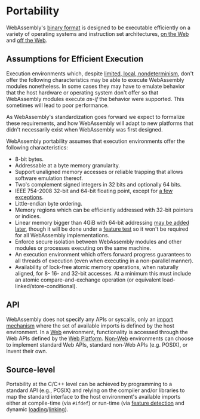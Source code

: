 # Portability

WebAssembly's [binary format](BinaryEncoding.md) is designed to be executable
efficiently on a variety of operating systems and instruction set architectures,
[on the Web](Web.md) and [off the Web](NonWeb.md).

## Assumptions for Efficient Execution

Execution environments which, despite
[limited, local, nondeterminism](Nondeterminism.md), don't offer
the following characteristics may be able to execute WebAssembly modules
nonetheless. In some cases they may have to emulate behavior that the host
hardware or operating system don't offer so that WebAssembly modules execute
*as-if* the behavior were supported. This sometimes will lead to poor
performance.

As WebAssembly's standardization goes forward we expect to formalize these
requirements, and how WebAssembly will adapt to new platforms that didn't
necessarily exist when WebAssembly was first designed.

WebAssembly portability assumes that execution environments offer the following
characteristics:

* 8-bit bytes.
* Addressable at a byte memory granularity.
* Support unaligned memory accesses or reliable trapping that allows software
  emulation thereof.
* Two's complement signed integers in 32 bits and optionally 64 bits.
* IEEE 754-2008 32-bit and 64-bit floating point, except for
  [a few exceptions](AstSemantics.md#floating-point-operations).
* Little-endian byte ordering.
* Memory regions which can be efficiently addressed with 32-bit
  pointers or indices.
* Linear memory bigger than 4GiB with 64-bit addressing
  [may be added later](FutureFeatures.md#linear-memory-bigger-than-4gib), though it will
  be done under a [feature test](FeatureTest.md) so it won't be required for all
  WebAssembly implementations.
* Enforce secure isolation between WebAssembly modules and other modules or
  processes executing on the same machine.
* An execution environment which offers forward progress guarantees to all
  threads of execution (even when executing in a non-parallel manner).
* Availability of lock-free atomic memory operations, when naturally aligned, for
  8- 16- and 32-bit accesses. At a minimum this must include an atomic
  compare-and-exchange operation (or equivalent load-linked/store-conditional).

## API

WebAssembly does not specify any APIs or syscalls, only an 
[import mechanism](MVP.md#modules) where the set of available imports is defined
by the host environment. In a [Web](Web.md) environment, functionality is
accessed through the Web APIs defined by the
[Web Platform](https://en.wikipedia.org/wiki/Open_Web_Platform).
[Non-Web](NonWeb.md) environments can choose to implement standard Web APIs,
standard non-Web APIs (e.g. POSIX), or invent their own.

## Source-level

Portability at the C/C++ level can be achieved by programming to
a standard API (e.g., POSIX) and relying on the compiler and/or libraries to map
the standard interface to the host environment's available imports either at
compile-time (via `#ifdef`) or run-time (via [feature detection](FeatureTest.md)
and dynamic [loading](Modules.md)/[linking](DynamicLinking.md)).
